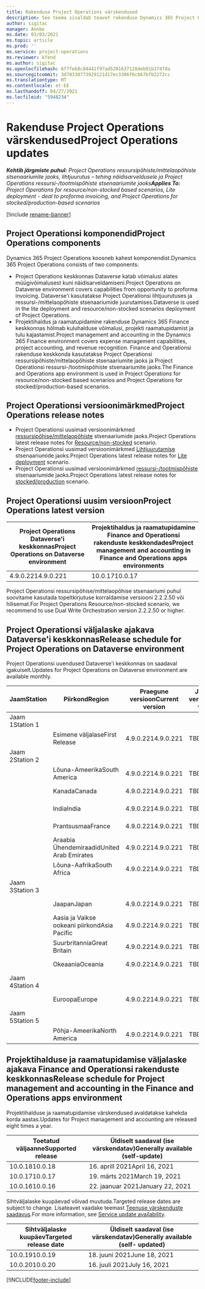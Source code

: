 ```yaml
---
title: Rakenduse Project Operations värskendused
description: See teema sisaldab teavet rakenduse Dynamics 365 Project Operations väljastatud versioonide kohta.
author: sigitac
manager: Annbe
ms.date: 03/03/2021
ms.topic: article
ms.prod: ''
ms.service: project-operations
ms.reviewer: kfend
ms.author: sigitac
ms.openlocfilehash: 6f7feb8c84441f97ad52016371284eb91b37478a
ms.sourcegitcommit: 3d78338773929121d17ec3386f6cb67bfb2272cc
ms.translationtype: HT
ms.contentlocale: et-EE
ms.lasthandoff: 04/27/2021
ms.locfileid: "5948234"
---
```

# <a name="project-operations-updates"></a><span data-ttu-id="8765e-103">Rakenduse Project Operations värskendused</span><span class="sxs-lookup"><span data-stu-id="8765e-103">Project Operations updates</span></span>

<span data-ttu-id="8765e-104">_**Kehtib järgmiste puhul:** Project Operations ressursipõhiste/mittelaopõhiste stsenaariumite jaoks, lihtjuurutus – tehing näidisarveldusele ja Project Operations ressursi-/tootmispõhiste stsenaariumite jaoks_</span><span class="sxs-lookup"><span data-stu-id="8765e-104">_**Applies To:** Project Operations for resource/non-stocked based scenarios, Lite deployment - deal to proforma invoicing, and Project Operations for stocked/production-based scenarios_</span></span>

[!include [rename-banner](~/includes/cc-data-platform-banner.md)]

## <a name="project-operations-components"></a><span data-ttu-id="8765e-105">Project Operationsi komponendid</span><span class="sxs-lookup"><span data-stu-id="8765e-105">Project Operations components</span></span>

<span data-ttu-id="8765e-106">Dynamics 365 Project Operations koosneb kahest komponendist.</span><span class="sxs-lookup"><span data-stu-id="8765e-106">Dynamics 365 Project Operations consists of two components:</span></span>

- <span data-ttu-id="8765e-107">Project Operations keskkonnas Dataverse katab võimalusi alates müügivõimalusest kuni näidisarveldamiseni.</span><span class="sxs-lookup"><span data-stu-id="8765e-107">Project Operations on Dataverse environment covers capabilities from opportunity to proforma invoicing.</span></span> <span data-ttu-id="8765e-108">Dataverse'i kasutatakse Project Operationsi lihtjuurutuses ja ressursi-/mittelaopõhiste stsenaariumide juurutamises.</span><span class="sxs-lookup"><span data-stu-id="8765e-108">Dataverse is used in the lite deployment and resource/non-stocked scenarios deployment of Project Operations.</span></span>
- <span data-ttu-id="8765e-109">Projektihaldus ja raamatupidamine rakenduse Dynamics 365 Finance keskkonnas hõlmab kuluhalduse võimalusi, projekti raamatupidamist ja tulu kajastamist.</span><span class="sxs-lookup"><span data-stu-id="8765e-109">Project management and accounting in the Dynamics 365 Finance environment covers expense management capabilities, project accounting, and revenue recognition.</span></span> <span data-ttu-id="8765e-110">Finance and Operationsi rakenduse keskkonda kasutatakse Project Operationsi ressursipõhiste/mittelaopõhiste stsenaariumite jaoks ja Project Operationsi ressursi-/tootmispõhiste stsenaariumite jaoks.</span><span class="sxs-lookup"><span data-stu-id="8765e-110">The Finance and Operations app environment is used in Project Operations for resource/non-stocked based scenarios and Project Operations for stocked/production-based scenarios.</span></span>

## <a name="project-operations-release-notes"></a><span data-ttu-id="8765e-111">Project Operationsi versioonimärkmed</span><span class="sxs-lookup"><span data-stu-id="8765e-111">Project Operations release notes</span></span>
- <span data-ttu-id="8765e-112">Project Operationsi uusimad versioonimärkmed [ressursipõhise/mittelaopõhiste](whats-new-apr-2021-resource-based.md) stsenaariumide jaoks.</span><span class="sxs-lookup"><span data-stu-id="8765e-112">Project Operations latest release notes for [Resource/non-stocked](whats-new-apr-2021-resource-based.md) scenario.</span></span>
- <span data-ttu-id="8765e-113">Project Operationsi uusimad versioonimärkmed [Lihtjuurutamise](../pro/whats-new/whats-new-apr-2021-lite.md) stsenaariumide jaoks.</span><span class="sxs-lookup"><span data-stu-id="8765e-113">Project Operations latest release notes for [Lite deployment](../pro/whats-new/whats-new-apr-2021-lite.md) scenario.</span></span>
- <span data-ttu-id="8765e-114">Project Operationsi uusimad versioonimärkmed [ ressursi-/tootmispõhiste](../prod-pma/whats-new/whats-new-mar-2021-stocked.md) stsenaariumide jaoks.</span><span class="sxs-lookup"><span data-stu-id="8765e-114">Project Operations latest release notes for [stocked/production](../prod-pma/whats-new/whats-new-mar-2021-stocked.md) scenario.</span></span>

## <a name="project-operations-latest-version"></a><span data-ttu-id="8765e-115">Project Operationsi uusim versioon</span><span class="sxs-lookup"><span data-stu-id="8765e-115">Project Operations latest version</span></span>

| <span data-ttu-id="8765e-116">Project Operations Dataverse'i keskkonnas</span><span class="sxs-lookup"><span data-stu-id="8765e-116">Project Operations on Dataverse environment</span></span> | <span data-ttu-id="8765e-117">Projektihaldus ja raamatupidamine Finance and Operationsi rakenduste keskkondades</span><span class="sxs-lookup"><span data-stu-id="8765e-117">Project management and accounting in Finance and Operations apps environments</span></span> | 
| --- | --- |
| <span data-ttu-id="8765e-118">4.9.0.221</span><span class="sxs-lookup"><span data-stu-id="8765e-118">4.9.0.221</span></span> | <span data-ttu-id="8765e-119">10.0.17</span><span class="sxs-lookup"><span data-stu-id="8765e-119">10.0.17</span></span> |

<span data-ttu-id="8765e-120">Project Operationsi ressursipõhise/mittelaopõhise stsenaariumi puhul soovitame kasutada topeltkirjutuse korraldamise versiooni 2.2.2.50 või hilisemat.</span><span class="sxs-lookup"><span data-stu-id="8765e-120">For Project Operations Resource/non-stocked scenario, we recommend to use Dual Write Orchestration version 2.2.2.50 or higher.</span></span>

## <a name="release-schedule-for-project-operations-on-dataverse-environment"></a><span data-ttu-id="8765e-121">Project Operationsi väljalaske ajakava Dataverse'i keskkonnas</span><span class="sxs-lookup"><span data-stu-id="8765e-121">Release schedule for Project Operations on Dataverse environment</span></span>

<span data-ttu-id="8765e-122">Project Operationsi uuendused Dataverse'i keskkonnas on saadaval igakuiselt.</span><span class="sxs-lookup"><span data-stu-id="8765e-122">Updates for Project Operations on Dataverse environment are available monthly.</span></span> 

| <span data-ttu-id="8765e-123">Jaam</span><span class="sxs-lookup"><span data-stu-id="8765e-123">Station</span></span>   | <span data-ttu-id="8765e-124">Piirkond</span><span class="sxs-lookup"><span data-stu-id="8765e-124">Region</span></span>        | <span data-ttu-id="8765e-125">Praegune versioon</span><span class="sxs-lookup"><span data-stu-id="8765e-125">Current version</span></span> | <span data-ttu-id="8765e-126">Järgmine versioon</span><span class="sxs-lookup"><span data-stu-id="8765e-126">Next version</span></span> | <span data-ttu-id="8765e-127">Üldiselt saadaval</span><span class="sxs-lookup"><span data-stu-id="8765e-127">Generally available</span></span> |
|-----------|---------------|-----------------|--------------|---------------------|
| <span data-ttu-id="8765e-128">Jaam 1</span><span class="sxs-lookup"><span data-stu-id="8765e-128">Station 1</span></span> |   &nbsp;      |    &nbsp;       | &nbsp;       |      &nbsp;         |
|   &nbsp;  | <span data-ttu-id="8765e-129">Esimene väljalase</span><span class="sxs-lookup"><span data-stu-id="8765e-129">First Release</span></span> |  <span data-ttu-id="8765e-130">4.9.0.221</span><span class="sxs-lookup"><span data-stu-id="8765e-130">4.9.0.221</span></span>       | <span data-ttu-id="8765e-131">TBD</span><span class="sxs-lookup"><span data-stu-id="8765e-131">TBD</span></span>     | <span data-ttu-id="8765e-132">30-Apr-21</span><span class="sxs-lookup"><span data-stu-id="8765e-132">30-Apr-21</span></span>           |
| <span data-ttu-id="8765e-133">Jaam 2</span><span class="sxs-lookup"><span data-stu-id="8765e-133">Station 2</span></span> |   &nbsp;      |    &nbsp;       | &nbsp;       |      &nbsp;         |
|   &nbsp;  | <span data-ttu-id="8765e-134">Lõuna-Ameerika</span><span class="sxs-lookup"><span data-stu-id="8765e-134">South America</span></span> |  <span data-ttu-id="8765e-135">4.9.0.221</span><span class="sxs-lookup"><span data-stu-id="8765e-135">4.9.0.221</span></span>       | <span data-ttu-id="8765e-136">TBD</span><span class="sxs-lookup"><span data-stu-id="8765e-136">TBD</span></span>     | <span data-ttu-id="8765e-137">30-Apr-21</span><span class="sxs-lookup"><span data-stu-id="8765e-137">30-Apr-21</span></span>           |
|    &nbsp; | <span data-ttu-id="8765e-138">Kanada</span><span class="sxs-lookup"><span data-stu-id="8765e-138">Canada</span></span>        |  <span data-ttu-id="8765e-139">4.9.0.221</span><span class="sxs-lookup"><span data-stu-id="8765e-139">4.9.0.221</span></span>       | <span data-ttu-id="8765e-140">TBD</span><span class="sxs-lookup"><span data-stu-id="8765e-140">TBD</span></span>     | <span data-ttu-id="8765e-141">30-Apr-21</span><span class="sxs-lookup"><span data-stu-id="8765e-141">30-Apr-21</span></span>           |
|   &nbsp;  | <span data-ttu-id="8765e-142">India</span><span class="sxs-lookup"><span data-stu-id="8765e-142">India</span></span>         |  <span data-ttu-id="8765e-143">4.9.0.221</span><span class="sxs-lookup"><span data-stu-id="8765e-143">4.9.0.221</span></span>       | <span data-ttu-id="8765e-144">TBD</span><span class="sxs-lookup"><span data-stu-id="8765e-144">TBD</span></span>     | <span data-ttu-id="8765e-145">30-Apr-21</span><span class="sxs-lookup"><span data-stu-id="8765e-145">30-Apr-21</span></span>           |
|   &nbsp;  | <span data-ttu-id="8765e-146">Prantsusmaa</span><span class="sxs-lookup"><span data-stu-id="8765e-146">France</span></span>         |  <span data-ttu-id="8765e-147">4.9.0.221</span><span class="sxs-lookup"><span data-stu-id="8765e-147">4.9.0.221</span></span>       | <span data-ttu-id="8765e-148">TBD</span><span class="sxs-lookup"><span data-stu-id="8765e-148">TBD</span></span>     | <span data-ttu-id="8765e-149">30-Apr-21</span><span class="sxs-lookup"><span data-stu-id="8765e-149">30-Apr-21</span></span>           |
|   &nbsp;  | <span data-ttu-id="8765e-150">Araabia Ühendemiraadid</span><span class="sxs-lookup"><span data-stu-id="8765e-150">United Arab Emirates</span></span>         |  <span data-ttu-id="8765e-151">4.9.0.221</span><span class="sxs-lookup"><span data-stu-id="8765e-151">4.9.0.221</span></span>       | <span data-ttu-id="8765e-152">TBD</span><span class="sxs-lookup"><span data-stu-id="8765e-152">TBD</span></span>     | <span data-ttu-id="8765e-153">30-Apr-21</span><span class="sxs-lookup"><span data-stu-id="8765e-153">30-Apr-21</span></span>           |
|   &nbsp;  | <span data-ttu-id="8765e-154">Lõuna-Aafrika</span><span class="sxs-lookup"><span data-stu-id="8765e-154">South Africa</span></span>         |  <span data-ttu-id="8765e-155">4.9.0.221</span><span class="sxs-lookup"><span data-stu-id="8765e-155">4.9.0.221</span></span>       | <span data-ttu-id="8765e-156">TBD</span><span class="sxs-lookup"><span data-stu-id="8765e-156">TBD</span></span>     | <span data-ttu-id="8765e-157">30-Apr-21</span><span class="sxs-lookup"><span data-stu-id="8765e-157">30-Apr-21</span></span>           |
| <span data-ttu-id="8765e-158">Jaam 3</span><span class="sxs-lookup"><span data-stu-id="8765e-158">Station 3</span></span>  |      &nbsp;   |     &nbsp;      |     &nbsp;   |      &nbsp;         |
|   &nbsp;  | <span data-ttu-id="8765e-159">Jaapan</span><span class="sxs-lookup"><span data-stu-id="8765e-159">Japan</span></span>         |  <span data-ttu-id="8765e-160">4.9.0.221</span><span class="sxs-lookup"><span data-stu-id="8765e-160">4.9.0.221</span></span>       | <span data-ttu-id="8765e-161">TBD</span><span class="sxs-lookup"><span data-stu-id="8765e-161">TBD</span></span>     | <span data-ttu-id="8765e-162">7. mai 2021</span><span class="sxs-lookup"><span data-stu-id="8765e-162">07-May-21</span></span>           |
|   &nbsp;  | <span data-ttu-id="8765e-163">Aasia ja Vaikse ookeani piirkond</span><span class="sxs-lookup"><span data-stu-id="8765e-163">Asia Pacific</span></span>  |  <span data-ttu-id="8765e-164">4.9.0.221</span><span class="sxs-lookup"><span data-stu-id="8765e-164">4.9.0.221</span></span>       | <span data-ttu-id="8765e-165">TBD</span><span class="sxs-lookup"><span data-stu-id="8765e-165">TBD</span></span>     | <span data-ttu-id="8765e-166">7. mai 2021</span><span class="sxs-lookup"><span data-stu-id="8765e-166">07-May-21</span></span>           |
|   &nbsp;  | <span data-ttu-id="8765e-167">Suurbritannia</span><span class="sxs-lookup"><span data-stu-id="8765e-167">Great Britain</span></span> |  <span data-ttu-id="8765e-168">4.9.0.221</span><span class="sxs-lookup"><span data-stu-id="8765e-168">4.9.0.221</span></span>       | <span data-ttu-id="8765e-169">TBD</span><span class="sxs-lookup"><span data-stu-id="8765e-169">TBD</span></span>     | <span data-ttu-id="8765e-170">7. mai 2021</span><span class="sxs-lookup"><span data-stu-id="8765e-170">07-May-21</span></span>           |
|   &nbsp;  | <span data-ttu-id="8765e-171">Okeaania</span><span class="sxs-lookup"><span data-stu-id="8765e-171">Oceania</span></span>       |  <span data-ttu-id="8765e-172">4.9.0.221</span><span class="sxs-lookup"><span data-stu-id="8765e-172">4.9.0.221</span></span>       | <span data-ttu-id="8765e-173">TBD</span><span class="sxs-lookup"><span data-stu-id="8765e-173">TBD</span></span>     | <span data-ttu-id="8765e-174">7. mai 2021</span><span class="sxs-lookup"><span data-stu-id="8765e-174">07-May-21</span></span>           |
| <span data-ttu-id="8765e-175">Jaam 4</span><span class="sxs-lookup"><span data-stu-id="8765e-175">Station 4</span></span> |     &nbsp;    |     &nbsp;      |     &nbsp;   |      &nbsp;         |
|   &nbsp;  | <span data-ttu-id="8765e-176">Euroopa</span><span class="sxs-lookup"><span data-stu-id="8765e-176">Europe</span></span>        |  <span data-ttu-id="8765e-177">4.9.0.221</span><span class="sxs-lookup"><span data-stu-id="8765e-177">4.9.0.221</span></span>       | <span data-ttu-id="8765e-178">TBD</span><span class="sxs-lookup"><span data-stu-id="8765e-178">TBD</span></span>     | <span data-ttu-id="8765e-179">14. mai 2021</span><span class="sxs-lookup"><span data-stu-id="8765e-179">14-May-21</span></span>           |
| <span data-ttu-id="8765e-180">Jaam 5</span><span class="sxs-lookup"><span data-stu-id="8765e-180">Station 5</span></span> |     &nbsp;    |     &nbsp;      |     &nbsp;   |      &nbsp;         |
|   &nbsp;  | <span data-ttu-id="8765e-181">Põhja-Ameerika</span><span class="sxs-lookup"><span data-stu-id="8765e-181">North America</span></span> |  <span data-ttu-id="8765e-182">4.9.0.221</span><span class="sxs-lookup"><span data-stu-id="8765e-182">4.9.0.221</span></span>       | <span data-ttu-id="8765e-183">TBD</span><span class="sxs-lookup"><span data-stu-id="8765e-183">TBD</span></span>     | <span data-ttu-id="8765e-184">21. mai 2021</span><span class="sxs-lookup"><span data-stu-id="8765e-184">21-May-21</span></span>           |

## <a name="release-schedule-for-project-management-and-accounting-in-the-finance-and-operations-apps-environment"></a><span data-ttu-id="8765e-185">Projektihalduse ja raamatupidamise väljalaske ajakava Finance and Operationsi rakenduste keskkonnas</span><span class="sxs-lookup"><span data-stu-id="8765e-185">Release schedule for Project management and accounting in the Finance and Operations apps environment</span></span>

<span data-ttu-id="8765e-186">Projektihalduse ja raamatupidamise värskendused avaldatakse kahekda korda aastas.</span><span class="sxs-lookup"><span data-stu-id="8765e-186">Updates for Project management and accounting are released eight times a year.</span></span>

| <span data-ttu-id="8765e-187">Toetatud väljaanne</span><span class="sxs-lookup"><span data-stu-id="8765e-187">Supported release</span></span> | <span data-ttu-id="8765e-188">Üldiselt saadaval (ise värskendatav)</span><span class="sxs-lookup"><span data-stu-id="8765e-188">Generally available (self-update)</span></span> |
| --- | --- |
| <span data-ttu-id="8765e-189">10.0.18</span><span class="sxs-lookup"><span data-stu-id="8765e-189">10.0.18</span></span> | <span data-ttu-id="8765e-190">16. aprill 2021</span><span class="sxs-lookup"><span data-stu-id="8765e-190">April 16, 2021</span></span> |
| <span data-ttu-id="8765e-191">10.0.17</span><span class="sxs-lookup"><span data-stu-id="8765e-191">10.0.17</span></span> | <span data-ttu-id="8765e-192">19. märts 2021</span><span class="sxs-lookup"><span data-stu-id="8765e-192">March 19, 2021</span></span> |
| <span data-ttu-id="8765e-193">10.0.16</span><span class="sxs-lookup"><span data-stu-id="8765e-193">10.0.16</span></span> | <span data-ttu-id="8765e-194">22. jaanuar 2021</span><span class="sxs-lookup"><span data-stu-id="8765e-194">January 22, 2021</span></span> |


<span data-ttu-id="8765e-195">Sihtväljalaske kuupäevad võivad muutuda.</span><span class="sxs-lookup"><span data-stu-id="8765e-195">Targeted release dates are subject to change.</span></span> <span data-ttu-id="8765e-196">Lisateavet vaadake teemast [Teenuse värskenduste saadavus](/dynamics365/fin-ops-core/fin-ops/get-started/public-preview-releases?toc=%2fdynamics365%2ffinance%2ftoc.json).</span><span class="sxs-lookup"><span data-stu-id="8765e-196">For more information, see [Service update availability](/dynamics365/fin-ops-core/fin-ops/get-started/public-preview-releases?toc=%2fdynamics365%2ffinance%2ftoc.json).</span></span>

| <span data-ttu-id="8765e-197">Sihtväljalaske kuupäev</span><span class="sxs-lookup"><span data-stu-id="8765e-197">Targeted release date</span></span> | <span data-ttu-id="8765e-198">Üldiselt saadaval (ise värskendatav)</span><span class="sxs-lookup"><span data-stu-id="8765e-198">Generally available (self- updated)</span></span> |
| --- | --- |
| <span data-ttu-id="8765e-199">10.0.19</span><span class="sxs-lookup"><span data-stu-id="8765e-199">10.0.19</span></span> | <span data-ttu-id="8765e-200">18. juuni 2021</span><span class="sxs-lookup"><span data-stu-id="8765e-200">June 18, 2021</span></span> |
| <span data-ttu-id="8765e-201">10.0.20</span><span class="sxs-lookup"><span data-stu-id="8765e-201">10.0.20</span></span> | <span data-ttu-id="8765e-202">16. juuli 2021</span><span class="sxs-lookup"><span data-stu-id="8765e-202">July 16, 2021</span></span> |


[!INCLUDE[footer-include](../includes/footer-banner.md)]